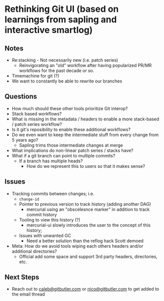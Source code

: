 # Rethinking Git UI (based on learnings from sapling and interactive smartlog)

## Notes

- Re:stacking - Not necessarily new (i.e. patch series)
    - Reinvigorating an "old" workflow after having popularized PR/MR workflows for the past decade or so.
- Timemachine for git (?) 
- We want to constantly be able to rewrite our branches

## Questions

- How much should these other tools prioritize Git interop?
- Stack based workflows?
- What is missing in the metadata / headers to enable a more stack-based / patch series workflow?
- Is it git's reposibility to enable these additional workflows?
- Do we even want to keep the intermediate stuff from every change from 5 years ago?
    - Sapling trims those intermediate changes at merge
- What implications do non-linear patch series / stacks have?
- What if a git branch can point to multiple commits?
    - If a branch has multiple heads?
        - How do we represent this to users so that it makes sense?


## Issues

- Tracking commits between changes; i.e. 
    - `change-id`
    - Pointer to previous version to track history (adding another DAG)
        - mercurial using an "obscelesnce marker" in addition to track commit history
    - Tooling to view this history (?) 
        - mercurial-ui slowly introduces the user to the concept of this history; 
    - Issues with unwanted GC
        - Need a better solution than the reflog hack Scott demoed
- Meta: How do we avoid tools wiping each others headers and/or additional directories?
    - Official add some space and support 3rd party headers, directories, etc.


## Next Steps

- Reach out to caleb@gitbutler.com or nico@gitbutler.com to get added to the email thread
